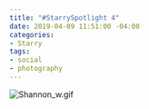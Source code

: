 ```yaml
---
title: "#StarrySpotlight 4"
date: 2019-04-09 11:51:00 -04:00
categories:
- Starry
tags:
- social
- photography
---
```


![Shannon_w.gif](/uploads/Shannon_w.gif)